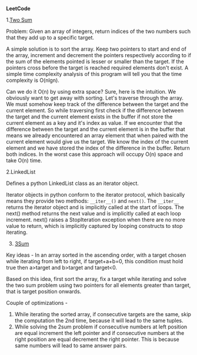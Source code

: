 **LeetCode**

1.[Two Sum](https://leetcode.com/problems/two-sum/?tab=Description)

Problem: Given an array of integers, return indices of the two numbers such that they add up to a specific target.

A simple solution is to sort the array. Keep two pointers to start and end of the array, increment and decrement the pointers respectively according to if the sum of the elements pointed is lesser or smaller than the target. If the pointers cross before the target is reached required elements don't exist. A simple time complexity analysis of this program will tell you that the time complexity is O(nlgn).

Can we do it O(n) by using extra space? Sure, here is the intuition. We obviously want to get away with sorting. Let's
traverse through the array. We must somehow keep track of the difference between the target and the current element. So while traversing first check if the difference between the target and the current element exists in the buffer if not store the current element as a key and it's index as value. If we encounter that the difference between the target and the current element is in the buffer that means we already encountered an array element that when paired with the current element would give us the target. We know the index of the current element and we have stored the index of the difference in the buffer. Return both indices. In the worst case this approach will occupy O(n) space and take O(n) time.

2.LinkedList

Defines a python LinkedList class as an iterator object.

Iterator objects in python conform to the iterator protocol, which basically means they provide two methods: `__iter__()` and  `next()`. The `__iter__` returns the iterator object and is implicitly called at the start of loops. The next() method returns the next value and is implicitly called at each loop increment.  next() raises a StopIteration exception when there are no more value to return, which is implicitly captured by looping constructs to stop iterating.

3. [3Sum](https://leetcode.com/problems/3sum/)

Key ideas - In an array sorted in the ascending order, with a target chosen while iterating from left to right, if target+a+b=0, this condition must hold true then a>target and b>target and target<0.

Based on this idea, first sort the array, fix a target while iterating and solve the two sum problem using two pointers for all elements greater than target, that is target position onwards.

Couple of optimizations -
1) While iterating the sorted array, if consecutive targets are the same, skip the computation the 2nd time, because it will lead to the same tuples.
2) While solving the 2sum problem if consecutive numbers at left position are equal increment the left pointer and if consecutive numbers at the right position are equal decrement the right pointer. This is because same numbers will lead to same answer pairs.
